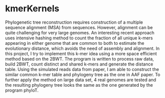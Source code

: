 # kmerKernels
Phylogenetic tree reconstruction requires construction of a multiple sequence alignment (MSA) from sequences. However, alignment can be quite challenging for very large genomes. An interesting recent approach uses intensive hashing method to count the fraction of all unique k-mers appearing in either genome that are common to both to estimate the evolutionary distance, which avoids the need of assembly and alignment. In this project, I try to implement this k-mer idea using a more space efficient method based on the 2BWT. The program is written to process raw data, build 2BWT, count distinct and shared k-mers and generate the distance table. Using the simulated reads data from paper, I am able to construct the similar common k-mer table and phylogeny tree as  the one in AAF paper. To further apply the method on large data set, 4 real genomes are tested and the resulting phylogeny tree looks the same as the one generated by the program phyloT.
